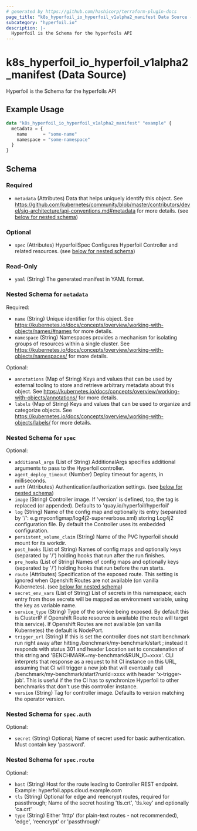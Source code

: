 ```yaml
---
# generated by https://github.com/hashicorp/terraform-plugin-docs
page_title: "k8s_hyperfoil_io_hyperfoil_v1alpha2_manifest Data Source - terraform-provider-k8s"
subcategory: "hyperfoil.io"
description: |-
  Hyperfoil is the Schema for the hyperfoils API
---
```


# k8s_hyperfoil_io_hyperfoil_v1alpha2_manifest (Data Source)

Hyperfoil is the Schema for the hyperfoils API

## Example Usage

```terraform
data "k8s_hyperfoil_io_hyperfoil_v1alpha2_manifest" "example" {
  metadata = {
    name      = "some-name"
    namespace = "some-namespace"
  }
}
```

<!-- schema generated by tfplugindocs -->
## Schema

### Required

- `metadata` (Attributes) Data that helps uniquely identify this object. See https://github.com/kubernetes/community/blob/master/contributors/devel/sig-architecture/api-conventions.md#metadata for more details. (see [below for nested schema](#nestedatt--metadata))

### Optional

- `spec` (Attributes) HyperfoilSpec Configures Hyperfoil Controller and related resources. (see [below for nested schema](#nestedatt--spec))

### Read-Only

- `yaml` (String) The generated manifest in YAML format.

<a id="nestedatt--metadata"></a>
### Nested Schema for `metadata`

Required:

- `name` (String) Unique identifier for this object. See https://kubernetes.io/docs/concepts/overview/working-with-objects/names/#names for more details.
- `namespace` (String) Namespaces provides a mechanism for isolating groups of resources within a single cluster. See https://kubernetes.io/docs/concepts/overview/working-with-objects/namespaces/ for more details.

Optional:

- `annotations` (Map of String) Keys and values that can be used by external tooling to store and retrieve arbitrary metadata about this object. See https://kubernetes.io/docs/concepts/overview/working-with-objects/annotations/ for more details.
- `labels` (Map of String) Keys and values that can be used to organize and categorize objects. See https://kubernetes.io/docs/concepts/overview/working-with-objects/labels/ for more details.


<a id="nestedatt--spec"></a>
### Nested Schema for `spec`

Optional:

- `additional_args` (List of String) AdditionalArgs specifies additional arguments to pass to the Hyperfoil controller.
- `agent_deploy_timeout` (Number) Deploy timeout for agents, in milliseconds.
- `auth` (Attributes) Authentication/authorization settings. (see [below for nested schema](#nestedatt--spec--auth))
- `image` (String) Controller image. If 'version' is defined, too, the tag is replaced (or appended). Defaults to 'quay.io/hyperfoil/hyperfoil'
- `log` (String) Name of the config map and optionally its entry (separated by '/': e.g myconfigmap/log4j2-superverbose.xml) storing Log4j2 configuration file. By default the Controller uses its embedded configuration.
- `persistent_volume_claim` (String) Name of the PVC hyperfoil should mount for its workdir.
- `post_hooks` (List of String) Names of config maps and optionally keys (separated by '/') holding hooks that run after the run finishes.
- `pre_hooks` (List of String) Names of config maps and optionally keys (separated by '/') holding hooks that run before the run starts.
- `route` (Attributes) Specification of the exposed route. This setting is ignored when Openshift Routes are not available (on vanilla Kubernetes). (see [below for nested schema](#nestedatt--spec--route))
- `secret_env_vars` (List of String) List of secrets in this namespace; each entry from those secrets will be mapped as environment variable, using the key as variable name.
- `service_type` (String) Type of the service being exposed. By default this is ClusterIP if Openshift Route resource is available (the route will target this service). If Openshift Routes are not available (on vanilla Kubernetes) the default is NodePort.
- `trigger_url` (String) If this is set the controller does not start benchmark run right away after hitting /benchmark/my-benchmark/start ; instead it responds with status 301 and header Location set to concatenation of this string and 'BENCHMARK=my-benchmark&RUN_ID=xxxx'. CLI interprets that response as a request to hit CI instance on this URL, assuming that CI will trigger a new job that will eventually call /benchmark/my-benchmark/start?runId=xxxx with header 'x-trigger-job'. This is useful if the the CI has to synchronize Hyperfoil to other benchmarks that don't use this controller instance.
- `version` (String) Tag for controller image. Defaults to version matching the operator version.

<a id="nestedatt--spec--auth"></a>
### Nested Schema for `spec.auth`

Optional:

- `secret` (String) Optional; Name of secret used for basic authentication. Must contain key 'password'.


<a id="nestedatt--spec--route"></a>
### Nested Schema for `spec.route`

Optional:

- `host` (String) Host for the route leading to Controller REST endpoint. Example: hyperfoil.apps.cloud.example.com
- `tls` (String) Optional for edge and reencrypt routes, required for passthrough; Name of the secret hosting 'tls.crt', 'tls.key' and optionally 'ca.crt'
- `type` (String) Either 'http' (for plain-text routes - not recommended), 'edge', 'reencrypt' or 'passthrough'
